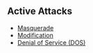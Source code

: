 ## Active Attacks
- [Masquerade](演算法/Masquerade.md)
- [Modification](演算法/Modification.md)
- [Denial of Service (DOS)](演算法/Denial%20of%20Service%20(DOS).md)

